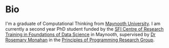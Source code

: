 Bio
===

I'm a graduate of Computational Thinking from [Maynooth University](https://www.maynoothuniversity.ie).
I am currently a second year PhD student funded by the [SFI Centre of Research Training in Foundations of Data Science](https://www.data-science.ie) in Maynooth, supervised by [Dr Rosemary Monahan](http://rosemarymonahan.com) in the [Principles of Programming Research Group](https://www.cs.nuim.ie/research/pop).
